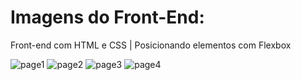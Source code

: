 # Imagens do Front-End:

Front-end com HTML e CSS | Posicionando elementos com Flexbox

![page1](https://user-images.githubusercontent.com/95144647/163876176-e9218b6d-da2c-4d88-b7fd-26ac1313cfda.PNG)
![page2](https://user-images.githubusercontent.com/95144647/163876193-da8ad96e-3d41-4d4e-b263-e18c909d544d.PNG)
![page3](https://user-images.githubusercontent.com/95144647/163876214-f97703d9-ddc7-48df-9eb5-232cda99835f.PNG)
![page4](https://user-images.githubusercontent.com/95144647/163876143-568e478b-791e-4949-a10c-ad85c85945f4.PNG)

